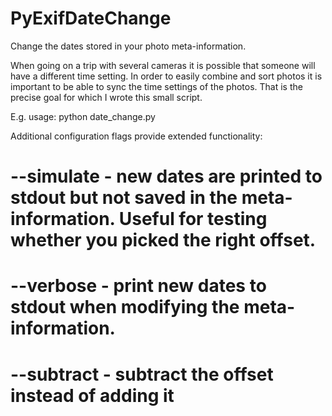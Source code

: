 # PyExifDateChange
Change the dates stored in your photo meta-information.

When going on a trip with several cameras it is possible that someone will have a different time setting.
In order to easily combine and sort photos it is important to be able to sync the time settings of the photos.
That is the precise goal for which I wrote this small script.

E.g. usage: python date_change.py <target directory> <days> <hours> <minutes> <seconds>

Additional configuration flags provide extended functionality:
# --simulate - new dates are printed to stdout but not saved in the meta-information. Useful for testing whether you picked the right offset.
# --verbose - print new dates to stdout when modifying the meta-information.
# --subtract - subtract the offset instead of adding it